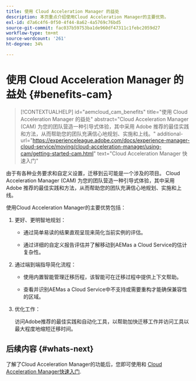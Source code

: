 ```yaml
---
title: 使用 Cloud Acceleration Manager 的益处
description: 本页重点介绍使用Cloud Acceleration Manager的主要优势。
exl-id: d7a6c4f6-0f50-4f44-8a62-4a5769c76bd5
source-git-commit: fac037b59753ba1de960df47311c1febc2059d27
workflow-type: tm+mt
source-wordcount: '261'
ht-degree: 34%

---
```


# 使用 Cloud Acceleration Manager 的益处 {#benefits-cam}

>[!CONTEXTUALHELP]
>id="aemcloud_cam_benefits"
>title="使用 Cloud Acceleration Manager 的益处"
>abstract="Cloud Acceleration Manager (CAM) 为您的团队营造一种引导式体验，其中采用 Adobe 推荐的最佳实践和方法，从而帮助您的团队充满信心地规划、实施和上线。"
>additional-url="https://experienceleague.adobe.com/docs/experience-manager-cloud-service/moving/cloud-acceleration-manager/using-cam/getting-started-cam.html" text="Cloud Acceleration Manager 快速入门"

由于有各种业务要求和自定义设置，迁移到云可能是一个涉及的项目。 Cloud Acceleration Manager (CAM) 为您的团队营造一种引导式体验，其中采用 Adobe 推荐的最佳实践和方法，从而帮助您的团队充满信心地规划、实施和上线。

使用Cloud Acceleration Manager的主要优势包括：

1. 更好、更明智地规划：

   * 通过简单易读的结果直观呈现来简化当前实例的评估。

   * 通过详细的自定义报告评估并了解移动到AEMas a Cloud Service的估计复杂性。

1. 通过端到端指导简化流程：

   * 使用内置智能管理迁移历程，该智能可在迁移过程中提供上下文帮助。

   * 查看并识别AEMas a Cloud Service中不支持或需要重构才能确保兼容性的区域。

1. 优化工作：

   访问Adobe推荐的最佳实践和自动化工具，以帮助加快迁移工作并访问工具以最大程度地缩短迁移时间。

## 后续内容 {#whats-next}

了解了Cloud Acceleration Manager的功能后，您即可使用和 [Cloud Acceleration Manager快速入门](https://experienceleague.adobe.com/docs/experience-manager-cloud-service/moving/cloud-acceleration-manager/using-cam/getting-started-cam.html?lang=en).
